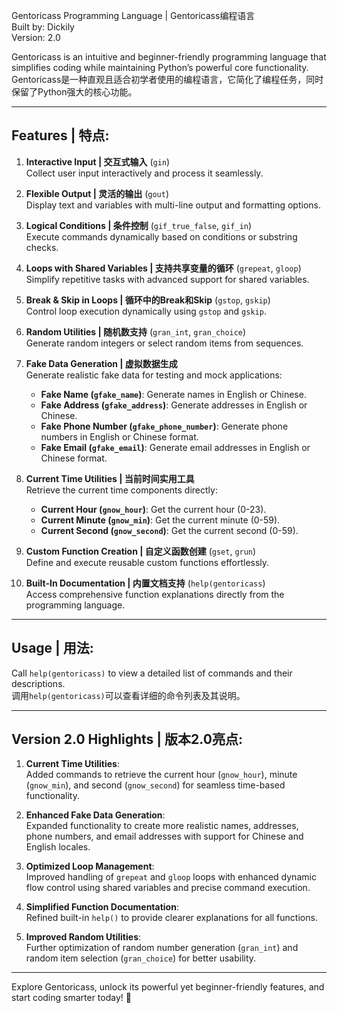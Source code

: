 Gentoricass Programming Language | Gentoricass编程语言  
   Built by: Dickily  
   Version: 2.0  

Gentoricass is an intuitive and beginner-friendly programming language that simplifies coding while maintaining Python’s powerful core functionality.  
Gentoricass是一种直观且适合初学者使用的编程语言，它简化了编程任务，同时保留了Python强大的核心功能。  

---

## Features | 特点:
1. **Interactive Input | 交互式输入** (`gin`)  
   Collect user input interactively and process it seamlessly.

2. **Flexible Output | 灵活的输出** (`gout`)  
   Display text and variables with multi-line output and formatting options.

3. **Logical Conditions | 条件控制** (`gif_true_false`, `gif_in`)  
   Execute commands dynamically based on conditions or substring checks.

4. **Loops with Shared Variables | 支持共享变量的循环** (`grepeat`, `gloop`)  
   Simplify repetitive tasks with advanced support for shared variables.

5. **Break & Skip in Loops | 循环中的Break和Skip** (`gstop`, `gskip`)  
   Control loop execution dynamically using `gstop` and `gskip`.

6. **Random Utilities | 随机数支持** (`gran_int`, `gran_choice`)  
   Generate random integers or select random items from sequences.

7. **Fake Data Generation | 虚拟数据生成**  
   Generate realistic fake data for testing and mock applications:  
   - **Fake Name (`gfake_name`)**: Generate names in English or Chinese.  
   - **Fake Address (`gfake_address`)**: Generate addresses in English or Chinese.  
   - **Fake Phone Number (`gfake_phone_number`)**: Generate phone numbers in English or Chinese format.  
   - **Fake Email (`gfake_email`)**: Generate email addresses in English or Chinese format.  

8. **Current Time Utilities | 当前时间实用工具**  
   Retrieve the current time components directly:  
   - **Current Hour (`gnow_hour`)**: Get the current hour (0-23).  
   - **Current Minute (`gnow_min`)**: Get the current minute (0-59).  
   - **Current Second (`gnow_second`)**: Get the current second (0-59).  

9. **Custom Function Creation | 自定义函数创建** (`gset`, `grun`)  
   Define and execute reusable custom functions effortlessly.

10. **Built-In Documentation | 内置文档支持** (`help(gentoricass`)  
    Access comprehensive function explanations directly from the programming language.

---

## Usage | 用法:
Call `help(gentoricass)` to view a detailed list of commands and their descriptions.  
调用`help(gentoricass)`可以查看详细的命令列表及其说明。  

---

## Version 2.0 Highlights | 版本2.0亮点:
1. **Current Time Utilities**:  
   Added commands to retrieve the current hour (`gnow_hour`), minute (`gnow_min`), and second (`gnow_second`) for seamless time-based functionality.  

2. **Enhanced Fake Data Generation**:  
   Expanded functionality to create more realistic names, addresses, phone numbers, and email addresses with support for Chinese and English locales.  

3. **Optimized Loop Management**:  
   Improved handling of `grepeat` and `gloop` loops with enhanced dynamic flow control using shared variables and precise command execution.  

4. **Simplified Function Documentation**:  
   Refined built-in `help()` to provide clearer explanations for all functions.  

5. **Improved Random Utilities**:  
   Further optimization of random number generation (`gran_int`) and random item selection (`gran_choice`) for better usability.  

---

Explore Gentoricass, unlock its powerful yet beginner-friendly features, and start coding smarter today! 🚀  

